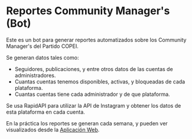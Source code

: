 # Reportes Community Manager's (Bot)

Este es un bot para generar reportes automatizados sobre los Community Manager's del Partido COPEI.

Se generan datos tales como:

-   Seguidores, publicaciones, y entre otros datos de las cuentas de administradores.
-   Cuantas cuentas tenemos disponibles, activas, y bloqueadas de cada plataforma.
-   Cuantas cuentas tiene cada administrador y de que plataforma.

Se usa RapidAPI para utilizar la API de Instagram y obtener los datos de esta plataforma en cada cuenta.

En la práctica los reportes se generan cada semana, y pueden ver visualizados desde la [Aplicación Web](https://github.com/partido-copei/reportes-community-managers-web).
